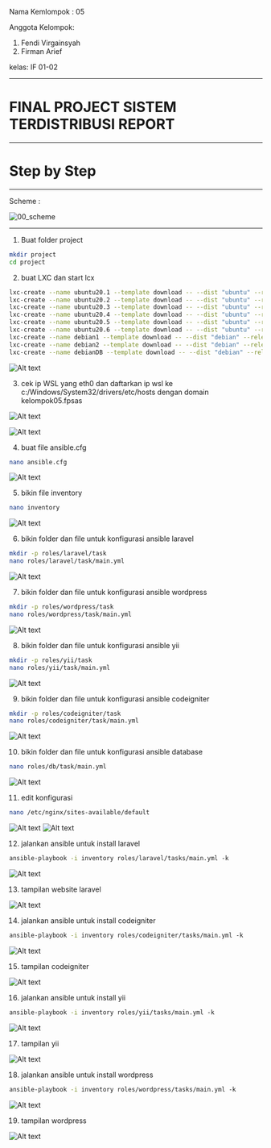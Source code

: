 Nama Kemlompok : 05

Anggota Kelompok:
1. Fendi Virgainsyah
2. Firman Arief

kelas: IF 01-02

------
# FINAL PROJECT SISTEM TERDISTRIBUSI REPORT
------
# Step by Step

------

Scheme :

![00_scheme](asset/setup.png)

------
1. Buat folder project
```bash
mkdir project
cd project
```

2.	buat LXC dan start lcx
```bash
lxc-create --name ubuntu20.1 --template download -- --dist "ubuntu" --release "focal" --arch amd64
lxc-create --name ubuntu20.2 --template download -- --dist "ubuntu" --release "focal" --arch amd64
lxc-create --name ubuntu20.3 --template download -- --dist "ubuntu" --release "focal" --arch amd64
lxc-create --name ubuntu20.4 --template download -- --dist "ubuntu" --release "focal" --arch amd64
lxc-create --name ubuntu20.5 --template download -- --dist "ubuntu" --release "focal" --arch amd64
lxc-create --name ubuntu20.6 --template download -- --dist "ubuntu" --release "focal" --arch amd64
lxc-create --name debian1 --template download -- --dist "debian" --release "buster" --arch amd64
lxc-create --name debian2 --template download -- --dist "debian" --release "buster" --arch amd64
lxc-create --name debianDB --template download -- --dist "debian" --release "buster" --arch amd64
```

![Alt text](./asset/continer.png)

3. cek ip WSL yang eth0 dan daftarkan ip wsl ke c:/Windows/System32/drivers/etc/hosts dengan domain kelompok05.fpsas

![Alt text](./asset/ifconfig.png)

![Alt text](./asset/hosts.png)

4. buat file ansible.cfg

```bash
nano ansible.cfg
```

![Alt text](./asset/01.jpg)

5. bikin file inventory

```bash
nano inventory
```

![Alt text](./asset/02.png)

6. bikin folder dan file untuk konfigurasi ansible laravel

```bash
mkdir -p roles/laravel/task
nano roles/laravel/task/main.yml
```

![Alt text](./asset/03.png)

7. bikin folder dan file untuk konfigurasi ansible wordpress 

```bash
mkdir -p roles/wordpress/task
nano roles/wordpress/task/main.yml
```

![Alt text](./asset/04.png)

8. bikin folder dan file untuk konfigurasi ansible yii 

```bash
mkdir -p roles/yii/task
nano roles/yii/task/main.yml
```

![Alt text](./asset/05.png)

9. bikin folder dan file untuk konfigurasi ansible codeigniter 

```bash
mkdir -p roles/codeigniter/task
nano roles/codeigniter/task/main.yml
```

![Alt text](./asset/06.png)

10. bikin folder dan file untuk konfigurasi ansible database

```bash
nano roles/db/task/main.yml
```

![Alt text](./asset/07.png)

11. edit konfigurasi 

```bash
nano /etc/nginx/sites-available/default
```

![Alt text](./asset/08.png)
![Alt text](./asset/09.png)

12. jalankan ansible untuk install laravel

```bash
ansible-playbook -i inventory roles/laravel/tasks/main.yml -k
```

![Alt text](./asset/runlaravel.png)

13. tampilan website laravel

![Alt text](./asset/10.png)

14. jalankan ansible untuk install codeigniter

```bash
ansible-playbook -i inventory roles/codeigniter/tasks/main.yml -k
```

![Alt text](./asset/runci.png)

15. tampilan codeigniter

![Alt text](./asset/11.png)

16. jalankan ansible untuk install yii

```bash
ansible-playbook -i inventory roles/yii/tasks/main.yml -k
```

![Alt text](./asset/runyii.png)

17. tampilan yii

![Alt text](./asset/12.png)

18. jalankan ansible untuk install wordpress

```bash
ansible-playbook -i inventory roles/wordpress/tasks/main.yml -k
```

![Alt text](./asset/runwp.png)

19. tampilan wordpress

![Alt text](./asset/13.png)





